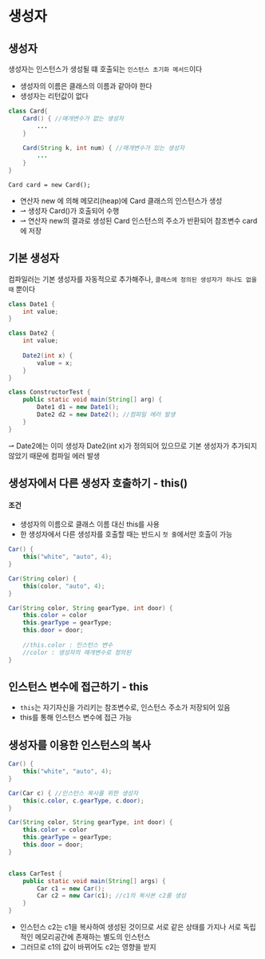 # 생성자

## 생성자
생성자는 인스턴스가 생성될 떄 호출되는 ```인스턴스 초기화 메서드```이다

* 생성자의 이름은 클래스의 이름과 같아야 한다
* 생성자는 리턴값이 없다

```java
class Card{
    Card() { //매개변수가 없는 생성자
        ...
    }
    
    Card(String k, int num) { //매개변수가 있는 생성자
        ...
    }
}
```

```
Card card = new Card();
```

* 연산자 new 에 의해 메모리(heap)에 Card 클래스의 인스턴스가 생성
* ⇀ 생성자 Card()가 호출되어 수행
* ⇀ 연산자 new의 결과로 생성된 Card 인스턴스의 주소가 반환되어 참조변수 card에 저장

## 기본 생성자

컴파일러는 기본 생성자를 자동적으로 추가해주나, ```클래스에 정의된 생성자가 하나도 없을 때``` 뿐이다

``` java
class Date1 {
    int value;
}

class Date2 {
    int value;
    
    Date2(int x) {
        value = x;
    }
}

class ConstructorTest {
    public static void main(String[] arg) {
        Date1 d1 = new Date1();
        Date2 d2 = new Date2(); //컴파일 에러 발생
    }
}
```

⇀ Date2에는 이미 생성자 Date2(int x)가 정의되어 있으므로 기본 생성자가 추가되지 않았기 때문에 컴파일 에러 발생

## 생성자에서 다른 생성자 호출하기 - this()
#### 조건

* 생성자의 이름으로 클래스 이름 대신 this를 사용
* 한 생성자에서 다른 생성자를 호출할 때는 반드시 ```첫 줄```에서만 호출이 가능

```java
Car() {
    this("white", "auto", 4);
}

Car(String color) {
    this(color, "auto", 4);
}

Car(String color, String gearType, int door) {
    this.color = color
    this.gearType = gearType;
    this.door = door;
    
    //this.color : 인스턴스 변수
    //color : 생성자의 매개변수로 정의된 
}
```
## 인스턴스 변수에 접근하기 - this
* ```this```는 자기자신을 가리키는 참조변수로, 인스턴스 주소가 저장되어 있음
* this를 통해 인스턴스 변수에 접근 가능

## 생성자를 이용한 인스턴스의 복사

```java
Car() {
    this("white", "auto", 4);
}

Car(Car c) { //인스턴스 복사를 위한 생성자
    this(c.color, c.gearType, c.door);
}

Car(String color, String gearType, int door) {
    this.color = color
    this.gearType = gearType;
    this.door = door;
}
```
```java

class CarTest {
    public static void main(String[] args) {
        Car c1 = new Car();
        Car c2 = new Car(c1); //c1의 복사본 c2를 생성
    }
}
```
* 인스턴스 c2는 c1을 복사하여 생성된 것이므로 서로 같은 상태를 가지나 서로 독립적인 메모리공간에 존재하는 별도의 인스턴스
* 그러므로 c1의 값이 바뀌어도 c2는 영향을 받지 


